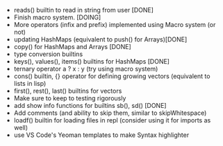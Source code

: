 - reads() builtin to read in string from user [DONE]
- Finish macro system. [DOING]
- More operators (infix and prefix) implemented using Macro system (or not)
- updating HashMaps (equivalent to push() for Arrays)[DONE]
- copy() for HashMaps and Arrays [DONE]
- type conversion builtins
- keys(), values(), items() builtins for HashMaps [DONE]
- ternary operator a ? x : y (try using macro system)
- cons() builtin, {} operator for defining growing vectors (equivalent to lists in lisp)
- first(), rest(), last() builtins for vectors
- Make sure to keep to testing rigorously
- add show info functions for builtins sb(), sd() [DONE]
- Add comments (and ability to skip them, similar to skipWhitespace)
- loadf() builtin for loading files in repl (consider using it for imports as well)
- use VS Code's Yeoman templates to make Syntax highlighter 
